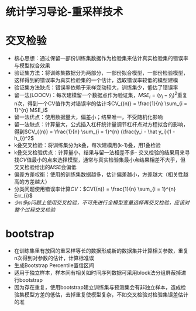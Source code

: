 统计学习导论-重采样技术
========================================================

# 交叉检验

- 核心思想：通过保留一部份训练集数据作为检验集来估计真实检验集的错误率与模型拟合效果
- 验证集方法：将训练集数据分为两部分，一部份拟合模型，一部份检验模型，这样得到的错误率为真实检验集的一个估计，选取错误率较低的模型建模
- 验证集方法缺点：错误率依赖于采样变动较大，训练集少，低估了错误率
- 留一法(LOOCV)：每次建模留一个数据点作为验证集，$MSE_i = (y_i - \hat y_i)^2$重复n次，得到一个CV值作为对错误率的估计:$CV_{(n)} = \frac{1}{n} \sum_{i = 1}^{n} MSE_i$
- 留一法优点：使用数据量大，偏差小；结果唯一，不受随机化影响
- 留一法缺点：计算量大，公式插入杠杆统计量调节杠杆点对方程拟合的影响，得到$CV_{(n)} = \frac{1}{n} \sum_{i = 1}^{n} (\frac{y_i - \hat y_i}{1 - h_i})^2$
- k叠交叉检验：将训练集分为k叠，每次建模用(k-1)叠，用1叠检验
- k叠交叉检验优点：计算量小，结果与留一法相差不多- 交叉检验的结果用来寻找$CV$值最小的点来选择模型，通常与真实检验集最小点结果相差不大乎，但交叉检验给出的$MSE$会偏低
- 偏差方差权衡：使用的训练集数据越多，估计偏差越小，方差越大（相关性越高的方差越大）
- 分类问题使用错误率计算$CV$：$CV{(n)} = \frac{1}{n} \sum_{i = 1}^{n} Err_{i}$
- *少n多p问题上使用交叉检验，不可先进行全模型变量选择再交叉检验，应该对整个过程交叉检验*

# bootstrap

- 在训练集里有放回的重采样等长的数据形成新的数据集并计算相关参数，重复n次得到对参数的估计，计算标准误
- 生成Bootstrap Percentile置信区间
- 适用于独立样本，样本间有相关如时间序列数据可采用block法分组屏蔽掉进行bootstrap
- 因为存在重复，使用bootstrap建立训练集与预测集会有非独立样本，造成检验集模型方差的低估，去掉重复使模型复杂，不如交叉检验对检验集误差估计的准
